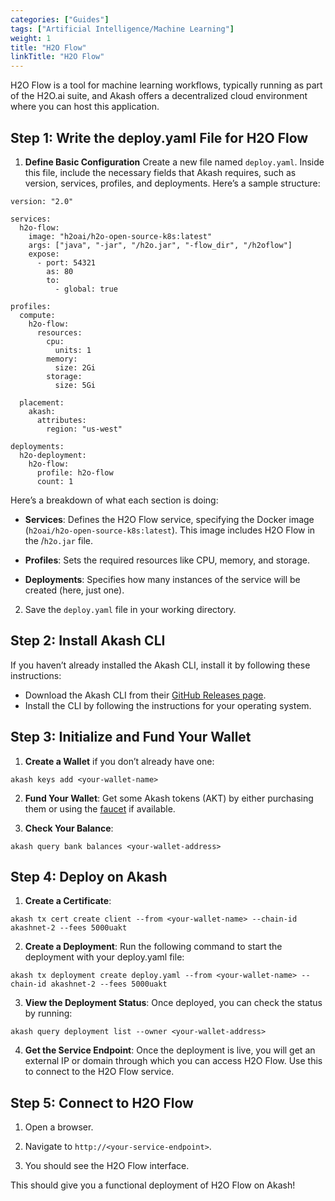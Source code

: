 ```yaml
---
categories: ["Guides"]
tags: ["Artificial Intelligence/Machine Learning"]
weight: 1
title: "H2O Flow"
linkTitle: "H2O Flow"
---
```


H2O Flow is a tool for machine learning workflows, typically running as part of the H2O.ai suite, and Akash offers a decentralized cloud environment where you can host this application.

## Step 1: Write the deploy.yaml File for H2O Flow

1. **Define Basic Configuration** Create a new file named `deploy.yaml`. Inside this file, include the necessary fields that Akash requires, such as version, services, profiles, and deployments. Here’s a sample structure:

```
version: "2.0"

services:
  h2o-flow:
    image: "h2oai/h2o-open-source-k8s:latest"
    args: ["java", "-jar", "/h2o.jar", "-flow_dir", "/h2oflow"]
    expose:
      - port: 54321
        as: 80
        to:
          - global: true

profiles:
  compute:
    h2o-flow:
      resources:
        cpu:
          units: 1
        memory:
          size: 2Gi
        storage:
          size: 5Gi

  placement:
    akash:
      attributes:
        region: "us-west"

deployments:
  h2o-deployment:
    h2o-flow:
      profile: h2o-flow
      count: 1
```

Here’s a breakdown of what each section is doing:

- **Services**: Defines the H2O Flow service, specifying the Docker image (`h2oai/h2o-open-source-k8s:latest`). This image includes H2O Flow in the /`h2o.jar` file.

- **Profiles**: Sets the required resources like CPU, memory, and storage.

- **Deployments**: Specifies how many instances of the service will be created (here, just one).

2. Save the `deploy.yaml` file in your working directory.

## Step 2: Install Akash CLI

If you haven’t already installed the Akash CLI, install it by following these instructions:

- Download the Akash CLI from their [GitHub Releases page](https://github.com/ovrclk/akash/releases).
- Install the CLI by following the instructions for your operating system.

## Step 3: Initialize and Fund Your Wallet

1. **Create a Wallet** if you don’t already have one:

```
akash keys add <your-wallet-name>
```

2. **Fund Your Wallet**: Get some Akash tokens (AKT) by either purchasing them or using the [faucet](https://faucet.sandbox-01.aksh.pw/) if available.

3. **Check Your Balance**: 

```
akash query bank balances <your-wallet-address>
```

## Step 4: Deploy on Akash

1. **Create a Certificate**:

```
akash tx cert create client --from <your-wallet-name> --chain-id akashnet-2 --fees 5000uakt
```

2. **Create a Deployment**: Run the following command to start the deployment with your deploy.yaml file:

```
akash tx deployment create deploy.yaml --from <your-wallet-name> --chain-id akashnet-2 --fees 5000uakt
```

3. **View the Deployment Status**: Once deployed, you can check the status by running:

```
akash query deployment list --owner <your-wallet-address>
```

4. **Get the Service Endpoint**: Once the deployment is live, you will get an external IP or domain through which you can access H2O Flow. Use this to connect to the H2O Flow service.

## Step 5: Connect to H2O Flow

1. Open a browser.

2. Navigate to `http://<your-service-endpoint>`.

3. You should see the H2O Flow interface.


This should give you a functional deployment of H2O Flow on Akash!
